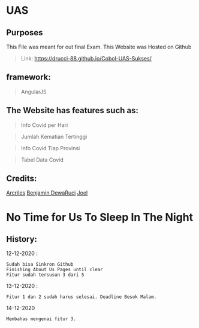 # UAS
## Purposes
This File was meant for out final Exam.
This Website was Hosted on Github
> Link: https://drucci-88.github.io/Cobol-UAS-Sukses/

## framework:
> AngularJS

## The Website has features such as:
> Info Covid per Hari

> Jumlah Kematian Tertinggi

> Info Covid Tiap Provinsi

> Tabel Data Covid

## Credits:
[Arcriles](https://github.com/arcriles)
[Benjamin ](https://github.com/zeonplamo)
[DewaRuci](https://github.com/DRucci-88)
[Joel](https://github.com/joelalerga)

# No Time for Us To Sleep In The Night


## History:

12-12-2020 : 

	Sudah bisa Sinkron Github
	Finishing About Us Pages until clear
	Fitur sudah tersusun 3 dari 5

13-12-2020 : 

	Fitur 1 dan 2 sudah harus selesai. Deadline Besok Malam.
	
14-12-2020

	Membahas mengenai fitur 3.
